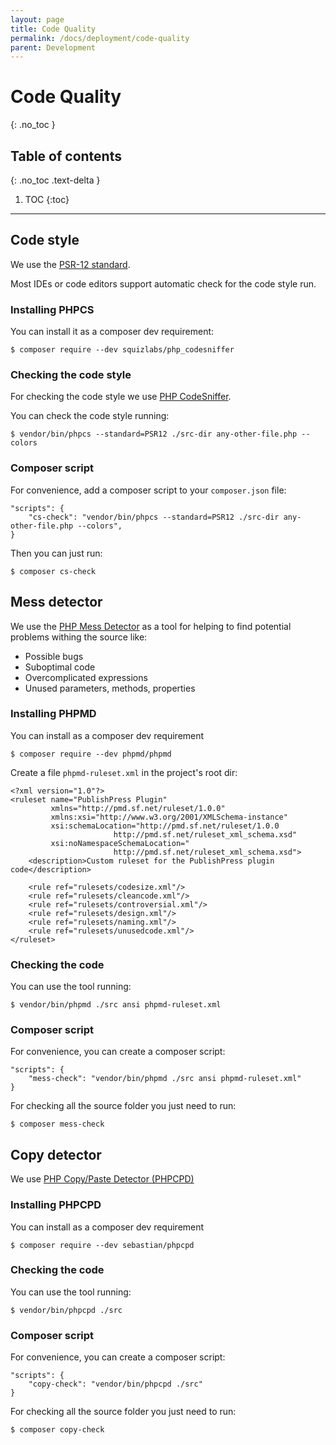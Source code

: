 ```yaml
---
layout: page
title: Code Quality
permalink: /docs/deployment/code-quality
parent: Development
---
```


# Code Quality
{: .no_toc }

## Table of contents
{: .no_toc .text-delta }

1. TOC
{:toc}

---

## Code style

We use the [PSR-12 standard](https://www.php-fig.org/psr/psr-12/).

Most IDEs or code editors support automatic check for the code style run.

### Installing PHPCS

You can install it as a composer dev requirement:

```
$ composer require --dev squizlabs/php_codesniffer
```

### Checking the code style

For checking the code style we use [PHP CodeSniffer](https://github.com/squizlabs/PHP_CodeSniffer).

You can check the code style running: 

```
$ vendor/bin/phpcs --standard=PSR12 ./src-dir any-other-file.php --colors
```

### Composer script

For convenience, add a composer script to your `composer.json` file:

```
"scripts": {
    "cs-check": "vendor/bin/phpcs --standard=PSR12 ./src-dir any-other-file.php --colors",
}
```

Then you can just run:

```
$ composer cs-check
```

## Mess detector

We use the [PHP Mess Detector](https://phpmd.org/) as a tool for helping to find potential problems withing the source like:

* Possible bugs
* Suboptimal code
* Overcomplicated expressions
* Unused parameters, methods, properties

### Installing PHPMD

You can install as a composer dev requirement
 
```
$ composer require --dev phpmd/phpmd
```

Create a file `phpmd-ruleset.xml` in the project's root dir:

```
<?xml version="1.0"?>
<ruleset name="PublishPress Plugin"
         xmlns="http://pmd.sf.net/ruleset/1.0.0"
         xmlns:xsi="http://www.w3.org/2001/XMLSchema-instance"
         xsi:schemaLocation="http://pmd.sf.net/ruleset/1.0.0
                       http://pmd.sf.net/ruleset_xml_schema.xsd"
         xsi:noNamespaceSchemaLocation="
                       http://pmd.sf.net/ruleset_xml_schema.xsd">
    <description>Custom ruleset for the PublishPress plugin code</description>

    <rule ref="rulesets/codesize.xml"/>
    <rule ref="rulesets/cleancode.xml"/>
    <rule ref="rulesets/controversial.xml"/>
    <rule ref="rulesets/design.xml"/>
    <rule ref="rulesets/naming.xml"/>
    <rule ref="rulesets/unusedcode.xml"/>
</ruleset>
```

### Checking the code

You can use the tool running:

```
$ vendor/bin/phpmd ./src ansi phpmd-ruleset.xml
```

### Composer script

For convenience, you can create a composer script:

```
"scripts": {
    "mess-check": "vendor/bin/phpmd ./src ansi phpmd-ruleset.xml"
}
```

For checking all the source folder you just need to run:

```
$ composer mess-check
```

## Copy detector

We use [PHP Copy/Paste Detector (PHPCPD)](https://github.com/sebastianbergmann/phpcpd)

### Installing PHPCPD

You can install as a composer dev requirement
 
```
$ composer require --dev sebastian/phpcpd
```

### Checking the code

You can use the tool running:

```
$ vendor/bin/phpcpd ./src
```

### Composer script

For convenience, you can create a composer script:

```
"scripts": {
    "copy-check": "vendor/bin/phpcpd ./src"
}
```

For checking all the source folder you just need to run:

```
$ composer copy-check
```
